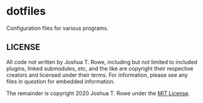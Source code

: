 # dotfiles

Configuration files for various programs.

## LICENSE

All code not written by Joshua T. Rowe, including but not limited to
included plugins, linked submodules, etc, and the like are copyright their
respective creators and licensed under their terms.  For information, please
see any files in question for embedded information.

The remainder is copyright 2020 Joshua T. Rowe under the
[MIT License](LICENSE).


